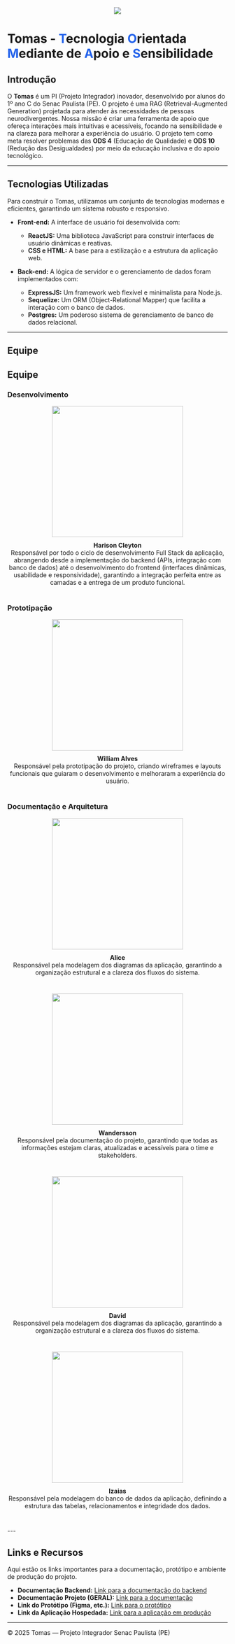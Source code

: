 <div align="center">
  <img src="https://lh3.googleusercontent.com/pw/AP1GczMyi9FyllvqD_5GyhUykKSp5fGY0PHkYUa2rjllu81JveMktOZzt5jJck4XentSeNi8O7n3uZQHJ_FLhI3cEVIFGecZtKpBHHCFRuEG77fZRyHrJBFX2RORVaFqdhEcbl6YRL2rfE1dHSPSPdB45m4=w500-h500-s-no-gm?authuser=0"/>
</div>

<h1>Tomas - <span style="color: #2463eb;">T</span>ecnologia <span style="color: #2463eb;">O</span>rientada <span style="color: #2463eb;">M</span>ediante de <span style="color: #2463eb;">A</span>poio e <span style="color: #2463eb;">S</span>ensibilidade</h1>


## Introdução
O **Tomas** é um PI (Projeto Integrador) inovador, desenvolvido por alunos do 1º ano C do Senac Paulista (PE). O projeto é uma RAG (Retrieval-Augmented Generation) projetada para atender às necessidades de pessoas neurodivergentes. Nossa missão é criar uma ferramenta de apoio que ofereça interações mais intuitivas e acessíveis, focando na sensibilidade e na clareza para melhorar a experiência do usuário. O projeto tem como meta resolver problemas das **ODS 4** (Educação de Qualidade) e **ODS 10** (Redução das Desigualdades) por meio da educação inclusiva e do apoio tecnológico.

---

## Tecnologias Utilizadas

Para construir o Tomas, utilizamos um conjunto de tecnologias modernas e eficientes, garantindo um sistema robusto e responsivo.

* **Front-end:** A interface de usuário foi desenvolvida com:
    * **ReactJS:** Uma biblioteca JavaScript para construir interfaces de usuário dinâmicas e reativas.
    * **CSS e HTML:** A base para a estilização e a estrutura da aplicação web.

* **Back-end:** A lógica de servidor e o gerenciamento de dados foram implementados com:
    * **ExpressJS:** Um framework web flexível e minimalista para Node.js.
    * **Sequelize:** Um ORM (Object-Relational Mapper) que facilita a interação com o banco de dados.
    * **Postgres:** Um poderoso sistema de gerenciamento de banco de dados relacional.

---

## Equipe

## Equipe

### Desenvolvimento

<div align="center" style="margin-bottom: 40px;">
  <img src="https://lh3.googleusercontent.com/pw/AP1GczM9BfZcF7nO_cL3Yj-ffVbb-ZDLsh6tHCnNTQ1Bnbbfe4FSH5OkkSe5YJTk975E2VEe7ueX5QHYTa14shfHdgro3uIs80yLXPMIOsqqvZq1OxMilOFz9v-JfADPsrcKiqh8WgkxMzC0sEK7bh4vrKY=w907-h680-s-no-gm?authuser=0" width="300" height="300" />
  <p style="max-width: 600px; margin: 10px auto; text-align: center;">
    <strong>Harison Cleyton</strong><br>
    Responsável por todo o ciclo de desenvolvimento Full Stack da aplicação, abrangendo desde a implementação do backend (APIs, integração com banco de dados) até o desenvolvimento do frontend (interfaces dinâmicas, usabilidade e responsividade), garantindo a integração perfeita entre as camadas e a entrega de um produto funcional.
  </p>
</div>

### Prototipação

<div align="center" style="margin-bottom: 40px;">
  <img src="https://lh3.googleusercontent.com/pw/AP1GczPVv1JnXtRaTa9rnyIrP_5tR698zYXebvmIdQvP04fp_AFwma5giluGR0KAGR5_PDJ-XIG5XWdMNv9iBN0og9__9KGgSEX5Y4LNJ7_BJzUnZ10OxyTCtvnMzkbzrDzc5zhxoXMgfDM2GlVfEW6mbkM=w907-h680-s-no-gm?authuser=0" width="300" height="300" />
  <p style="max-width: 600px; margin: 10px auto; text-align: center;">
    <strong>William Alves</strong><br>
    Responsável pela prototipação do projeto, criando wireframes e layouts funcionais que guiaram o desenvolvimento e melhoraram a experiência do usuário.
  </p>
</div>

### Documentação e Arquitetura

<div align="center" style="margin-bottom: 40px;">
  <img src="https://lh3.googleusercontent.com/pw/AP1GczMnTt8HXacEFFXMuMNciC-1HSuDFFmgq6EAO8OBzdGiQ0rrJ2rmVCRT47tNb4SzPLskuA5JkqN3u42R4lTMDk7rGCMnldWZCjkSWV62_Ba4GKApzumEcy5ZSySdYH_QGSY3IuH3k2X-UXZb6d8YMaI=w907-h680-s-no-gm?authuser=0" width="300" height="300" />
  <p style="max-width: 600px; margin: 10px auto; text-align: center;">
    <strong>Alice</strong><br>
    Responsável pela modelagem dos diagramas da aplicação, garantindo a organização estrutural e a clareza dos fluxos do sistema.
  </p>
</div>

<div align="center" style="margin-bottom: 40px;">
  <img src="https://lh3.googleusercontent.com/pw/AP1GczOijF9ECgcP5rd6XS6rB51DwmVMIC7eOQ8UWz6yM6zLz3YczT_FF1ExJKLCeBiH5UrPEewlD05uqAF5Ue80TnHcCZV4pDr0eYrBRqxxoz4ehUcbRP7qtUHK-94vzEG2FkopgDrKe-Ng6JSublZILco=w907-h680-s-no-gm?authuser=0" width="300" height="300" />
  <p style="max-width: 600px; margin: 10px auto; text-align: center;">
    <strong>Wandersson</strong><br>
    Responsável pela documentação do projeto, garantindo que todas as informações estejam claras, atualizadas e acessíveis para o time e stakeholders.
  </p>
</div>

<div align="center" style="margin-bottom: 40px;">
  <img src="https://lh3.googleusercontent.com/pw/AP1GczOln-qEGKj0nmJlVAx66vYSPoCQ_xOYZ_ZVDidRJ57uUMJpPJr5F1ojI-_5sCSezyI2Eb3I8Num0oNDwydFatdd1pL8bdnVFPUsAQKEiLGecgTWxoJQet_4FwKXGw0IxOUIMs-fCvSJ5duQ9qZ-iks=w907-h680-s-no-gm?authuser=0" width="300" height="300" />
  <p style="max-width: 600px; margin: 10px auto; text-align: center;">
    <strong>David</strong><br>
    Responsável pela modelagem dos diagramas da aplicação, garantindo a organização estrutural e a clareza dos fluxos do sistema.
  </p>
</div>

<div align="center" style="margin-bottom: 40px;">
  <img src="https://lh3.googleusercontent.com/pw/AP1GczOC0JrjnMnhivXQpYWsaIb3DiG1z9S0XFu9EKeOKc6D7stqm32BxIW7d1VtcFjnuMAVF2udq23XvnuiQZ2jdNqZTyNfBmU5YpWtIAkFieYoqc9YFd-jVtfeyWhHXAl-RjpOu2SD3Kg9ehISOr2s4P8=w907-h680-s-no-gm?authuser=0" width="300" height="300" />
  <p style="max-width: 600px; margin: 10px auto; text-align: center;">
    <strong>Izaias</strong><br>
    Responsável pela modelagem do banco de dados da aplicação, definindo a estrutura das tabelas, relacionamentos e integridade dos dados.
  </p>
</div>
---

## Links e Recursos

Aqui estão os links importantes para a documentação, protótipo e ambiente de produção do projeto.

* **Documentação Backend:** [Link para a documentação do backend](https://tomasia.gitbook.io/tomasia-docs)
* **Documentação Projeto (GERAL):** [Link para a documentação](https://docs.google.com/document/d/17wf5OowNy_q3M_f7pMjcgALJx3HGD0JVrx5XZ5obPhE/edit?usp=sharing)
* **Link do Protótipo (Figma, etc.):** [Link para o protótipo](https://www.figma.com/design/VFaRCegwzo7lhOvKBL9SEv/RAG?node-id=0-1&m=dev)
* **Link da Aplicação Hospedada:** [Link para a aplicação em produção](https://tomasdev-test.vercel.app/)

---
© 2025 Tomas — Projeto Integrador Senac Paulista (PE)
